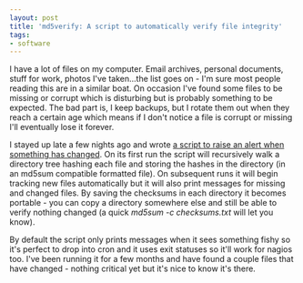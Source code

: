 ```yaml
---
layout: post
title: 'md5verify: A script to automatically verify file integrity'
tags:
- software
---
```

<p>I have a lot of files on my computer.  Email archives, personal documents, stuff for work, photos I've taken...the list goes on - I'm sure most people reading this are in a similar boat.  On occasion I've found some files to be missing or corrupt which is disturbing but is probably something to be expected.  The bad part is, I keep backups, but I rotate them out when they reach a certain age which means if I don't notice a file is corrupt or missing I'll eventually lose it forever.</p>
<p>I stayed up late a few nights ago and wrote <a href="http://github.com/clouserw/scripts/blob/master/md5verify.py">a script to raise an alert when something has changed</a>.  On its first run the script will recursively walk a directory tree hashing each file and storing the hashes in the directory (in an md5sum compatible formatted file).  On subsequent runs it will begin tracking new files automatically but it will also print messages for missing and changed files.  By saving the checksums in each directory it becomes portable - you can copy a directory somewhere else and still be able to verify nothing changed (a quick <em>md5sum -c checksums.txt</em> will let you know).</p>
<p>By default the script only prints messages when it sees something fishy so it's perfect to drop into cron and it uses exit statuses so it'll work for nagios too.  I've been running it for a few months and have found a couple files that have changed - nothing critical yet but it's nice to know it's there.</p>
